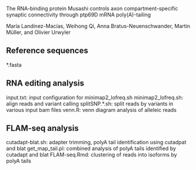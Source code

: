 The RNA-binding protein Musashi controls axon compartment-specific synaptic
connectivity through ptp69D mRNA poly(A)-tailing

María Landínez-Macías, Weihong Qi, Anna Bratus-Neuenschwander, Martin Müller,
and Olivier Urwyler

## Reference sequences
*.fasta

## RNA editing analysis
input.txt: input configuration for minimap2_lofreq.sh
minimap2_lofreq.sh: align reads and variant calling
splitSNP.*.sh: split reads by variants in various input bam files
venn.R: venn diagram analysis of alleleic reads 

## FLAM-seq analysis
cutadapt-blat.sh: adapter trimming, polyA tail identification using cutadpat and blat
get_map_tail.pl: combined analysis of polyA tails identified by cutadapt and blat
FLAM-seq.Rmd: clustering of reads into isoforms by polyA tails
